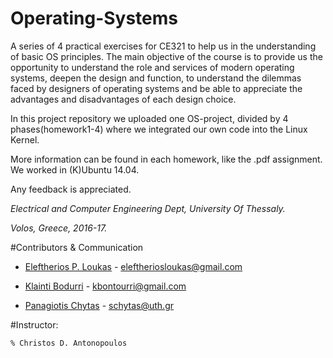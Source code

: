 # Operating-Systems
A series of 4 practical exercises for CE321 to help us in the understanding of basic OS principles.
The main objective of the course is to provide us the opportunity to understand the role and services of modern operating systems, 
deepen the design and function, to understand the dilemmas faced by designers of operating systems 
and be able to appreciate the advantages and disadvantages of each design choice.

In this project repository we uploaded one OS-project, divided by 4 phases(homework1-4) where we integrated our own code into
the Linux Kernel.

More information can be found in each homework, like the .pdf assignment.
We worked in (K)Ubuntu 14.04.

Any feedback is appreciated.

_Electrical and Computer Engineering Dept, University Of Thessaly._

_Volos, Greece, 2016-17._

	
#Contributors & Communication
* [Eleftherios P. Loukas](https://github.com/eloukas) - eleftheriosloukas@gmail.com

* [Klainti Bodurri](https://github.com/klainti) - kbontourri@gmail.com
	
* [Panagiotis Chytas](https://github.com/klainti) - schytas@uth.gr

#Instructor: 

	% Christos D. Antonopoulos
